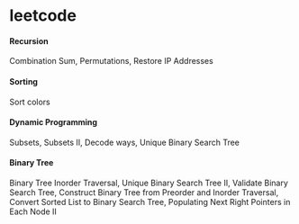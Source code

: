 # leetcode

#### Recursion  
Combination Sum, Permutations, Restore IP Addresses
#### Sorting  
Sort colors
#### Dynamic Programming  
Subsets, Subsets II, Decode ways, Unique Binary Search Tree
#### Binary Tree  
Binary Tree Inorder Traversal, Unique Binary Search Tree II, Validate Binary Search Tree, Construct Binary Tree from Preorder and Inorder Traversal, Convert Sorted List to Binary Search Tree, Populating Next Right Pointers in Each Node II
